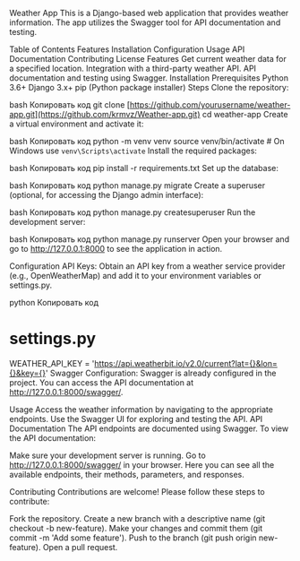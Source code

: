 Weather App
This is a Django-based web application that provides weather information. The app utilizes the Swagger tool for API documentation and testing.

Table of Contents
Features
Installation
Configuration
Usage
API Documentation
Contributing
License
Features
Get current weather data for a specified location.
Integration with a third-party weather API.
API documentation and testing using Swagger.
Installation
Prerequisites
Python 3.6+
Django 3.x+
pip (Python package installer)
Steps
Clone the repository:

bash
Копировать код
git clone [https://github.com/yourusername/weather-app.git](https://github.com/krmvz/Weather-app.git)
cd weather-app
Create a virtual environment and activate it:

bash
Копировать код
python -m venv venv
source venv/bin/activate   # On Windows use `venv\Scripts\activate`
Install the required packages:

bash
Копировать код
pip install -r requirements.txt
Set up the database:

bash
Копировать код
python manage.py migrate
Create a superuser (optional, for accessing the Django admin interface):

bash
Копировать код
python manage.py createsuperuser
Run the development server:

bash
Копировать код
python manage.py runserver
Open your browser and go to http://127.0.0.1:8000 to see the application in action.

Configuration
API Keys: Obtain an API key from a weather service provider (e.g., OpenWeatherMap) and add it to your environment variables or settings.py.

python
Копировать код
# settings.py
WEATHER_API_KEY = 'https://api.weatherbit.io/v2.0/current?lat={}&lon={}&key={}'
Swagger Configuration: Swagger is already configured in the project. You can access the API documentation at http://127.0.0.1:8000/swagger/.

Usage
Access the weather information by navigating to the appropriate endpoints.
Use the Swagger UI for exploring and testing the API.
API Documentation
The API endpoints are documented using Swagger. To view the API documentation:

Make sure your development server is running.
Go to http://127.0.0.1:8000/swagger/ in your browser.
Here you can see all the available endpoints, their methods, parameters, and responses.

Contributing
Contributions are welcome! Please follow these steps to contribute:

Fork the repository.
Create a new branch with a descriptive name (git checkout -b new-feature).
Make your changes and commit them (git commit -m 'Add some feature').
Push to the branch (git push origin new-feature).
Open a pull request.
